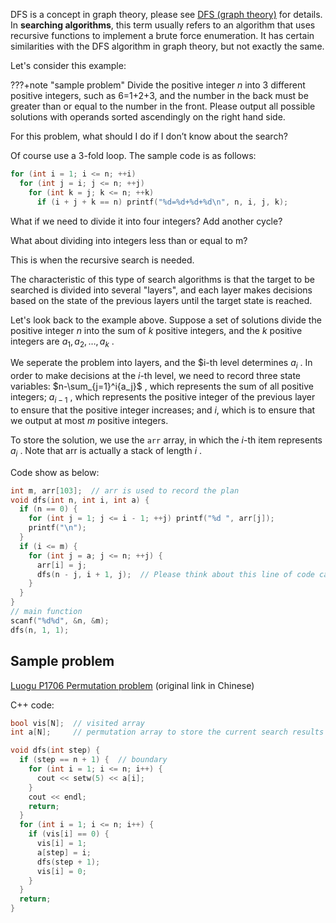 DFS is a concept in graph theory, please see [DFS (graph theory)](../graph/dfs.md) for details. In **searching algorithms**, this term usually refers to an algorithm that uses recursive functions to implement a brute force enumeration. It has certain similarities with the DFS algorithm in graph theory, but not exactly the same.

Let's consider this example:

???+note "sample problem"
    Divide the positive integer $n$ into 3 different positive integers, such as 6=1+2+3, and the number in the back must be greater than or equal to the number in the front. Please output all possible solutions with operands sorted ascendingly on the right hand side.

For this problem, what should I do if I don’t know about the search?

Of course use a 3-fold loop. The sample code is as follows:

```cpp
for (int i = 1; i <= n; ++i)
  for (int j = i; j <= n; ++j)
    for (int k = j; k <= n; ++k)
      if (i + j + k == n) printf("%d=%d+%d+%d\n", n, i, j, k);
```

What if we need to divide it into four integers? Add another cycle?

What about dividing into integers less than or equal to m?

This is when the recursive search is needed.

The characteristic of this type of search algorithms is that the target to be searched is divided into several "layers", and each layer makes decisions based on the state of the previous layers until the target state is reached.

Let's look back to the example above. Suppose a set of solutions divide the positive integer $n$ into the sum of $k$ positive integers, and the $k$ positive integers are $a_1, a_2, \ldots, a_k$ .

We seperate the problem into layers, and the $i-th level determines $a_i$ . In order to make decisions at the $i$-th level, we need to record three state variables: $n-\sum_{j=1}^i{a_j}$ , which represents the sum of all positive integers; $a_{i-1 }$ , which represents the positive integer of the previous layer to ensure that the positive integer increases; and $i$, which is to ensure that we output at most $m$ positive integers.

To store the solution, we use the `arr` array, in which the $i$-th item represents $a_i$ . Note that arr is actually a stack of length $i$ .

Code show as below:

```cpp
int m, arr[103];  // arr is used to record the plan
void dfs(int n, int i, int a) {
  if (n == 0) {
    for (int j = 1; j <= i - 1; ++j) printf("%d ", arr[j]);
    printf("\n");
  }
  if (i <= m) {
    for (int j = a; j <= n; ++j) {
      arr[i] = j;
      dfs(n - j, i + 1, j);  // Please think about this line of code carefully
    }
  }
}
// main function
scanf("%d%d", &n, &m);
dfs(n, 1, 1);
```

## Sample problem

 [Luogu P1706 Permutation problem](https://www.luogu.com.cn/problem/P1706) (original link in Chinese)

C++ code:

```cpp
bool vis[N];  // visited array
int a[N];     // permutation array to store the current search results in order

void dfs(int step) {
  if (step == n + 1) {  // boundary
    for (int i = 1; i <= n; i++) {
      cout << setw(5) << a[i];
    }
    cout << endl;
    return;
  }
  for (int i = 1; i <= n; i++) {
    if (vis[i] == 0) {
      vis[i] = 1;
      a[step] = i;
      dfs(step + 1);
      vis[i] = 0;
    }
  }
  return;
}
```
